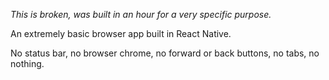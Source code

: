 *This is broken, was built in an hour for a very specific purpose.*

An extremely basic browser app built in React Native. 

No status bar, no browser chrome, no forward or back buttons, no tabs, no nothing.
